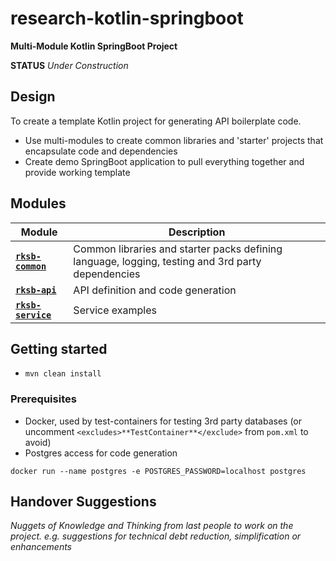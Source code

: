 # research-kotlin-springboot

**Multi-Module Kotlin SpringBoot Project**

**STATUS** _Under Construction_


## Design

To create a template Kotlin project for generating API boilerplate code.

* Use multi-modules to create common libraries and 'starter' projects that encapsulate code and dependencies
* Create demo SpringBoot application to pull everything together and provide working template


## Modules

Module          | Description
--------------- | ------------- 
[**`rksb-common`**](./rksb-common/README.md)    |  Common libraries and starter packs defining language, logging, testing and 3rd party dependencies
[**`rksb-api`**](./rksb-api/README.md)          |  API definition and code generation
[**`rksb-service`**](./rksb-service/README.md)  |  Service examples


## Getting started

* `mvn clean install` 

### Prerequisites

* Docker, used by test-containers for testing 3rd party databases (or uncomment `<excludes>**TestContainer**</exclude>` from `pom.xml` to avoid)
* Postgres access for code generation

```
docker run --name postgres -e POSTGRES_PASSWORD=localhost postgres
```

## Handover Suggestions

_Nuggets of Knowledge and Thinking from last people to work on the project._
_e.g. suggestions for technical debt reduction, simplification or enhancements_


